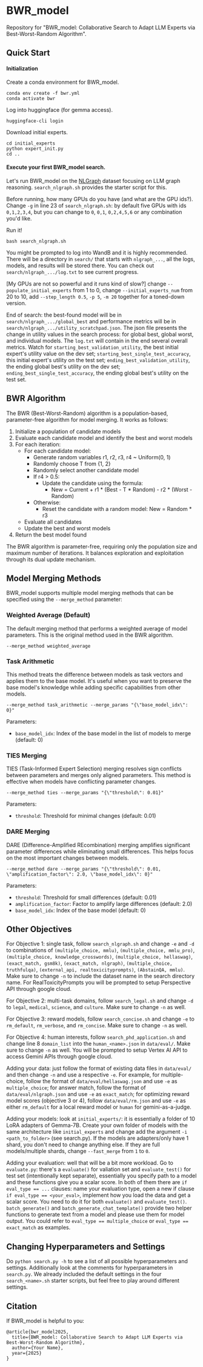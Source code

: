 # BWR_model

Repository for "BWR_model: Collaborative Search to Adapt LLM Experts via Best-Worst-Random Algorithm".

## Quick Start

#### Initialization

Create a conda environment for BWR_model.
```
conda env create -f bwr.yml
conda activate bwr
```

Log into huggingface (for gemma access).
```
huggingface-cli login
```

Download initial experts.
```
cd initial_experts
python expert_init.py
cd ..
```

#### Execute your first BWR_model search.

Let's run BWR_model on the [NLGraph](https://arxiv.org/abs/2305.10037) dataset focusing on LLM graph reasoning. `search_nlgraph.sh` provides the starter script for this.

Before running, how many GPUs do you have (and what are the GPU ids?). Change `-g` in line 23 of `search_nlgraph.sh`: by default five GPUs with ids `0,1,2,3,4`, but you can change to `0`, `0,1`, `0,2,4,5,6` or any combination you'd like.

Run it!
```
bash search_nlgraph.sh
```

You might be prompted to log into WandB and it is highly recommended. There will be a directory in `search/` that starts with `nlgraph_...`, all the logs, models, and results will be stored there. You can check out `search/nlgraph_.../log.txt` to see current progress.

[My GPUs are not so powerful and it runs kind of slow?] change `--populate_initial_experts` from 1 to 0, change `--initial_experts_num` from 20 to 10, add `--step_length 0.5`, `-p 5`, `-m 20` together for a toned-down version.

End of search: the best-found model will be in `search/nlgraph_.../global_best` and performance metrics will be in `search/nlgraph_.../utility_scratchpad.json`. The json file presents the change in utility values in the search process: for global best, global worst, and individual models. The `log.txt` will contain in the end several overall metrics. Watch for `starting_best_validation_utility`, the best initial expert's utility value on the dev set; `starting_best_single_test_accuracy`, this initial expert's utility on the test set; `ending_best_validation_utility`, the ending global best's utility on the dev set; `ending_best_single_test_accuracy`, the ending global best's utility on the test set.

## BWR Algorithm

The BWR (Best-Worst-Random) algorithm is a population-based, parameter-free algorithm for model merging. It works as follows:

1. Initialize a population of candidate models
2. Evaluate each candidate model and identify the best and worst models
3. For each iteration:
   - For each candidate model:
     - Generate random variables r1, r2, r3, r4 ~ Uniform(0, 1)
     - Randomly choose T from {1, 2}
     - Randomly select another candidate model
     - If r4 > 0.5:
       - Update the candidate using the formula:
         - New = Current + r1 * (Best - T * Random) - r2 * (Worst - Random)
     - Otherwise:
       - Reset the candidate with a random model: New = Random * r3
   - Evaluate all candidates
   - Update the best and worst models
4. Return the best model found

The BWR algorithm is parameter-free, requiring only the population size and maximum number of iterations. It balances exploration and exploitation through its dual update mechanism.

## Model Merging Methods

BWR_model supports multiple model merging methods that can be specified using the `--merge_method` parameter:

### Weighted Average (Default)

The default merging method that performs a weighted average of model parameters. This is the original method used in the BWR algorithm.

```
--merge_method weighted_average
```

### Task Arithmetic

This method treats the difference between models as task vectors and applies them to the base model. It's useful when you want to preserve the base model's knowledge while adding specific capabilities from other models.

```
--merge_method task_arithmetic --merge_params "{\"base_model_idx\": 0}"
```

Parameters:
- `base_model_idx`: Index of the base model in the list of models to merge (default: 0)

### TIES Merging

TIES (Task-Informed Expert Selection) merging resolves sign conflicts between parameters and merges only aligned parameters. This method is effective when models have conflicting parameter changes.

```
--merge_method ties --merge_params "{\"threshold\": 0.01}"
```

Parameters:
- `threshold`: Threshold for minimal changes (default: 0.01)

### DARE Merging

DARE (Difference-Amplified REcombination) merging amplifies significant parameter differences while eliminating small differences. This helps focus on the most important changes between models.

```
--merge_method dare --merge_params "{\"threshold\": 0.01, \"amplification_factor\": 2.0, \"base_model_idx\": 0}"
```

Parameters:
- `threshold`: Threshold for small differences (default: 0.01)
- `amplification_factor`: Factor to amplify large differences (default: 2.0)
- `base_model_idx`: Index of the base model (default: 0)

## Other Objectives

For Objective 1: single task, follow `search_nlgraph.sh` and change `-e` and `-d` to combinations of `(multiple_choice, mmlu)`, `(multiple_choice, mmlu_pro)`, `(multiple_choice, knowledge_crosswords)`, `(multiple_choice, hellaswag)`, `(exact_match, gsm8k)`, `(exact_match, nlgraph)`, `(multiple_choice, truthfulqa)`, `(external_api, realtoxicityprompts)`, `(AbstainQA, mmlu)`. Make sure to change `-n` to include the dataset name in the search directory name. For RealToxicityPrompts you will be prompted to setup Perspective API through google cloud.

For Objective 2: multi-task domains, follow `search_legal.sh` and change `-d` to `legal`, `medical`, `science`, and `culture`. Make sure to change `-n` as well.

For Objective 3: reward models, follow `search_concise.sh` and change `-e` to `rm_default`, `rm_verbose`, and `rm_concise`. Make sure to change `-n` as well.

For Objective 4: human interests, follow `search_phd_application.sh` and change line 8 `domain_list` into the `human_<name>.json` in `data/eval/`. Make sure to change `-n` as well. You will be prompted to setup Vertex AI API to access Gemini APIs through google cloud.

Adding your data: just follow the format of existing data files in `data/eval/` and then change `-n` and use a respective `-e`. For example, for multiple-choice, follow the format of `data/eval/hellaswag.json` and use `-e` as `multiple_choice`; for answer match, follow the format of `data/eval/nlgraph.json` and use `-e` as `exact_match`; for optimizing reward model scores (objective 3 or 4), follow `data/eval/rm.json` and use `-e` as either `rm_default` for a local reward model or `human` for gemini-as-a-judge.

Adding your models: look at `initial_experts/`: it is essentially a folder of 10 LoRA adapters of Gemma-7B. Create your own folder of models with the same architecture like `initial_experts` and change add the argument `-i <path_to_folder>` (see search.py). If the models are adapters/only have 1 shard, you don't need to change anything else. If they are full models/multiple shards, change `--fast_merge` from `1` to `0`.

Adding your evaluation: well that will be a bit more workload. Go to `evaluate.py`: there's a `evaluate()` for valiation set and `evaluate_test()` for test set (intentionally kept separate), essentially you specify path to a model and these functions give you a scalar score. In both of them there are `if eval_type == ...` clauses: name your evaluation type, open a new if clause `if eval_type == <your_eval>`, implement how you load the data and get a scalar score. You need to do it for both `evaluate()` and `evaluate_test()`. `batch_generate()` and `batch_generate_chat_template()` provide two helper functions to generate text from a model and please use them for model output. You could refer to `eval_type == multiple_choice` or `eval_type == exact_match` as examples.

## Changing Hyperparameters and Settings

Do `python search.py -h` to see a list of all possible hyperparameters and settings. Additionally look at the comments for hyperparameters in `search.py`. We already included the default settings in the four `search_<name>.sh` starter scripts, but feel free to play around different settings.

## Citation

If BWR_model is helpful to you:

```
@article{bwr_model2025,
  title={BWR_model: Collaborative Search to Adapt LLM Experts via Best-Worst-Random Algorithm},
  author={Your Name},
  year={2025}
}